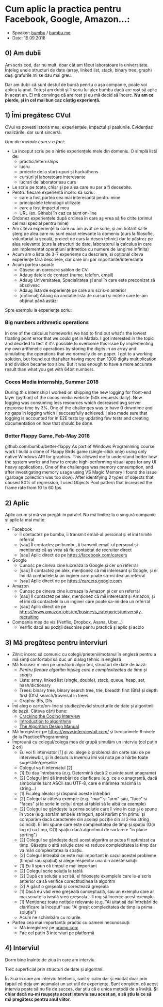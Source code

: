 # Cum aplic la practica pentru Facebook, Google, Amazon...:

- Speaker: [bumbu](https://www.fb.com/bumbu) / [bumbu.me](https://bumbu.me)
- Date: 19.09.2018

## 0) Am dubii

Am scris cod, dar nu mult, doar cât am făcut laboratoare la universitate. Înțeleg unele structuri de date (array, linked list, stack, binary tree, graph) deși grafurile mi se dau mai greu. 

Dar am dubii că sunt destul de bun/ă penrtu o așa companie, poate voi aplica la anul. Totuși am dubii și îi scriu lui alex bumbu dacă are rost să aplic în acest an. El mă convinge că are rost și eu mă decid să încerc. **Nu am ce pierde, și in cel mai bun caz câștig experiență.**

## 1) Îmi pregătesc CVul

CVul va povesti istoria mea: experiențele, impactul și pasiunile. Evidențiaz realizările, dar sunt sincer/ă.

_Una din metode cum s-o faci_:
* La inceput scriu pe o hîrtie experiențele mele din domeniu. O simplă listă de:
  * practici/internships
  * lucru
  * proiecte de la start-upuri și hackathons
  * cursuri și laboratoare interesante
  * lucrari de laborator sau curs
* Le scriu pe toate, chiar și pe alea care nu par a fi deosebite.
* Pentru fiecare experiență încerc să scriu:
  * care a fost partea cea mai interesantă pentru mine
  * principalele tehnologii utilizate
  * care a fost impactul meu
  * URL (ex. Github) în caz ca sunt on-line
* Ordonez experiențele după ordinea în care aș vrea să fie citite (primul cel mai special pentru mine)
* Am cîteva experiențe la care nu am avut ce scrie, și am hotărît să le șterg pe alea care nu sunt exact relevante la domeniu (curs la filosofie, voluntariat la școală, proiect de curs la desen tehnic) dar le păstrez pe alea relevante (curs la structuri de date, laboratorul la calculus in care am implementat operațiuni aritmetice cu numere de lungime infinita)
* Acum am o lista de 3-7 experiențe cu descriere, si opțional cîteva experiențe fără descriere, dar care îmi par importante/interesante
* Acum partea ușoară:
  * Găsesc un oarecare șablon de CV 
  * Adaug datele de contact (nume, telefon, email)
  * Adaug Universitatea, Specialitatea și anul în care este preconizat să absolvesc
  * Adaug lista de experiențe pe care am scris-o anterior
  * [opțional] Adaug ca anotație lista de cursuri și notele care le-am obținut până astăzi
  

Spre exemplu la experiențe scriu:

### Big numbers arithmetic operations
In one of the calculus homeworks we had to find out what's the lowest floating point error that we could get in Matlab. I got interested in the topic and decided to test if it's possible to overcome this issue by implementing my own arithmetic operations by storing the digits in an array and simulating the operations that we normally do on paper. I got to a working solution, but found out that after having more than 1000 digits multiplication and division became too slow. But it was enough to have a more accurate result than what you get with 64bit numbers. 

### Cocos Media internship, Summer 2018
During this internship I worked on shipping the new logging for front-end layer (python) of the cocos media website (50k requests daily). New logging was consuming less resources which decreased avg server response time by 3%. One of the challenges was to have 0 downtime and no gaps in logging which I successfully achieved. I also made sure that logging is accounted for in E2E tests by updating few tests and creating documentation on how that should be done.

### Better Flappy Game, Feb-May 2018
github.com/bumbu/better-flappy
As part of Windows Programming course work I build a clone of Flappy Birds game (single-click only) using only native Windows API for graphics. This allowed me to understand better how the system works and how to create high-performing visual apps for any UI heavy applications. 
One of the challenges was memory consumption, and after investigating memory usage using VS Magic Memory I found the issue (garbage collection was too slow). After identifying 2 types of objects that caused 80% of regression, I used Objects Pool pattern that increased the frame rate from 10 to 60 fps.


## 2) Aplic

Aplic acum și mă voi pregăti in paralel. Nu mă limitez la o singură companie și aplic la mai multe:
* Facebook
  * Îl contactez pe bumbu, îi transmit email-ul personal și el îmi trimite referral
  * [sau] Îl contactez pe bumbu, îi transmit email-ul personal și menționez că aș vrea să fiu contactat de recruiter direct
  * [sau] Aplic direct de pe https://facebook.com/careers
* Google
  * Cunosc pe cineva cine lucreaza la Google și cer un referral
  * [sau] Îl contactez pe alex, menționez că mii interesant și Google, și el îmi dă contactele la un inginer care poate sa-mi dea un referral
  * [sau] Aplic direct de pe https://careers.google.com
* Amazon
  * Cunosc pe cineva cine lucreaza la Amazon și cer un referral
  * [sau] Îl contactez pe alex, menționez că mii interesant și Amazon, și el îmi dă contactele la un inginer care poate sa-mi dea un referral
  * [sau] Aplic direct de pe https://www.amazon.jobs/en/business_categories/university-recruiting
* Compania mea de vis (Netflix, Dropbox, Asana, Uber...)
  * Verific dacă au poziții deschise penru practică și aplic și acolo


## 3) Mă pregătesc pentru interviuri

* Zilnic încerc să comunic cu colegii/prietenii/motanul în engleză pentru a mă simți confortabil să duc un dialog tehnic in engleză
* Mă focusez minim pe următorii algoritmi, structuri de date de bază:
  * _Pentru fiecare algoritm înțeleg care e complexiteatea de timp și spațiu_
  * Liste: array, linked list (single, double), stack, queue, heap, set, hash/dictionary
  * Trees: binary tree, binary search tree, trie, breadth first (Bfs) și depth first (Dfs) search/traversal in trees
  * Graphs: Bfs, Dfs
* Îmi aleg o carte/on-line și studiez/revăd structurile de date și algoritmii de bază. Câteva cărți bune:
  * [Cracking the Coding Interview](http://amzn.to/2y5W5qV)
  * [Introduction to algorithms](http://amzn.to/2h7i1hW)
  * [The Algorithm Design Manual](http://amzn.to/2y6ueaa)
* Mă înregistrez pe https://www.interviewbit.com/ și trec primele 6 nivele de la Practice/Programming
* Împreună cu colegul/colega mea de grupă simulăm un interviu (cel puțin 2 ori)
  * Eu voi fi interviator [1] și voi alege o problemă din carte sau de pe interviewbit, și în decurs la inverviu îmi voi nota pe o hârtie toate sugestiile/greșelile
  * Colegul va fi interviatul [2]
  * [1] Eu dau întrebarea (e.g. Determină dacă 2 cuvinte sunt anagrame)
  * [2] Colegul îmi dă întrebări de clarificare (e.g. ce e o anagramă, dacă simbolurile sunt ASCII sau UTF-8, care e mărimea maximă la string...)
  * [1] Eu aleg aleator și răspund aceste întrebări
  * [2] Colegul ia câteva exemple (e.g. "mar" și "arm" sau, "face" si "faces" și le scrie in colțul drept al tablei să le aibă ca exemple)
  * [2] Colegul se gândește la prima soluție care îi vine în cap și o spune în voce (e.g. sortăm ambele stringuri, apoi iterăm prin primul și comparăm dacă caracterele din aceiași poziție din al 2-lea string coincid). El îmi spune care este complexitatea de timp și spațiu (O(n log n) ca timp, O(1) spațiu dacă algoritmul de sortare e "in place sorting")
  * [2] Colegul se gândește dacă acest algoritm ar putea fi optimizat ca timp. Găsește o altă soluție care va reduce complexitatea la timp dar va mări complexitatea la spațiu. 
  * [2] Colegul întreabă ce este mai important în cazul acestei probleme (timpul sau spațiul) și alege respectiv una din aceste soluții
  * [1] Eu îi spun că timpul e mai important
  * [2] Colegul scrie soluția la tablă
  * [2] După ce soluția e scrisă, el folosește exemplele care le-a scris anterior ca să verifice corectitudinea la algoritm
  * [2] A găsit o greșeală și corectează greșeala
  * [1] Dacă eu văd vreo greșeală conceptuală, sau un exemplu care ar mai scoate la iveală vreo greșeala - îl rog să încerce acest exemplu
  * [1] Menționez toate notițele relevante (e.g. "Ai uitat să dai întrebări de clarificare la început" sau "Ai greșit complexitatea de timp la prima soluție")
  * Acum ne schimbăm cu rolurile.
* Partea cea mai importantă: practic cu oameni necunoscuți:
  * Mă înregistrez pe [pramp.com](https://www.pramp.com/)
  * Fac cel puțin 3 interviuri pe platformă

## 4) Interviul

Dorm bine înainte de ziua în care am interviu. 

Trec superficial prin structuri de date și algoritmi. 

În ziua în care am interviu telefonic, sunt și calm dar și excitat doar prin faptul că deja am acumulat un set util de experiențe. Sunt conștient că acest interviu poate să nu fie de succes, dar știu că e unica metodă de a învăță. 
**Și chiar dacă nu-mi reușește acest interviu sau acest an, o să știu la ce să mă pregătesc pentru anul viitor.**
